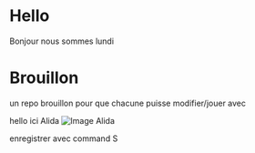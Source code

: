# Hello 
Bonjour nous sommes lundi 

# Brouillon
un repo brouillon pour que chacune puisse modifier/jouer avec

hello ici Alida 
![Image Alida](https://emova-monceaufleurs-fr-storage.omn.proximis.com/Imagestorage/images/454/546/64a6bee42830f_MF_23_06_5969_FicheProduit_EteProduistPlus_910x10908.jpg)

enregistrer avec command S 